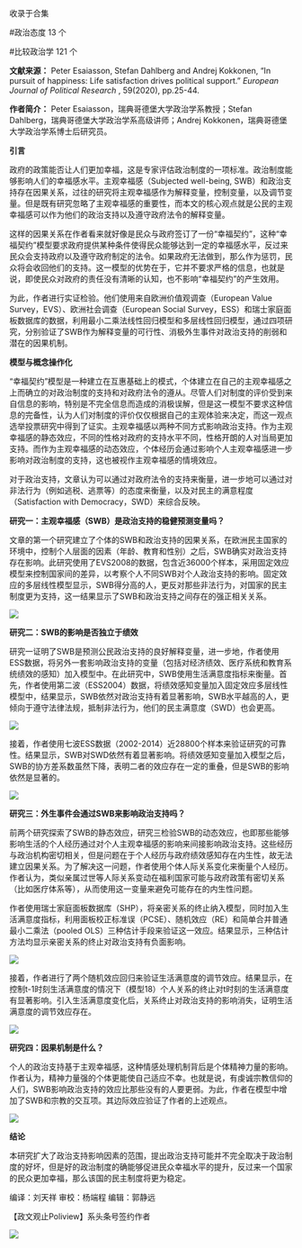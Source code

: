 

收录于合集

#政治态度 13 个

#比较政治学 121 个

  

**文献来源：** Peter Esaiasson, Stefan Dahlberg and Andrej Kokkonen, “In pursuit of
happiness: Life satisfaction drives political support.” _European Journal of
Political Research_ , 59(2020), pp.25-44.

  

 **作者简介：** Peter Esaiasson，瑞典哥德堡大学政治学系教授；Stefan
Dahlberg，瑞典哥德堡大学政治学系高级讲师；Andrej Kokkonen，瑞典哥德堡大学政治学系博士后研究员。

  

  
  

  

  

  

 **引言**

  

政府的政策能否让人们更加幸福，这是专家评估政治制度的一项标准。政治制度能够影响人们的幸福感水平。主观幸福感（Subjected well-being,
SWB）和政治支持存在因果关系，过往的研究将主观幸福感作为解释变量，控制变量，以及调节变量。但是既有研究忽略了主观幸福感的重要性，而本文的核心观点就是公民的主观幸福感可以作为他们的政治支持以及遵守政府法令的解释变量。

  

这样的因果关系在作者看来就好像是民众与政府签订了一份“幸福契约”，这种“幸福契约”模型要求政府提供某种条件使得民众能够达到一定的幸福感水平，反过来民众会支持政府以及遵守政府制定的法令。如果政府无法做到，那么作为惩罚，民众将会收回他们的支持。这一模型的优势在于，它并不要求严格的信息，也就是说，即使民众对政府的责任没有清晰的认知，也不影响“幸福契约”的产生效用。

  

为此，作者进行实证检验。他们使用来自欧洲价值观调查（European Value Survey，EVS）、欧洲社会调查（European Social
Survey，ESS）和瑞士家庭面板数据库的数据，利用最小二乘法线性回归模型和多层线性回归模型，通过四项研究，分别验证了SWB作为解释变量的可行性、消极外生事件对政治支持的削弱和潜在的因果机制。

  

  

 **模型与概念操作化**

  

“幸福契约”模型是一种建立在互惠基础上的模式，个体建立在自己的主观幸福感之上而确立的对政治制度的支持和对政府法令的遵从。尽管人们对制度的评价受到来自信息的影响，特别是不完全信息而造成的消极误解，但是这一模型不要求这种信息的完备性，认为人们对制度的评价仅仅根据自己的主观体验来决定，而这一观点选举投票研究中得到了证实。主观幸福感以两种不同方式影响政治支持。作为主观幸福感的静态效应，不同的性格对政府的支持水平不同，性格开朗的人对当局更加支持。而作为主观幸福感的动态效应，个体经历会通过影响个人主观幸福感进一步影响对政治制度的支持，这也被视作主观幸福感的情境效应。

  

对于政治支持，文章认为可以通过对政府法令的支持来衡量，进一步地可以通过对非法行为（例如逃税、逃票等）的态度来衡量，以及对民主的满意程度（Satisfaction
with Democracy，SWD）来综合反映。

  

  

 **研究一：主观幸福感（SWB）是政治支持的稳健预测变量吗？**

  

文章的第一个研究建立了个体的SWB和政治支持的因果关系，在欧洲民主国家的环境中，控制个人层面的因素（年龄、教育和性别）之后，SWB确实对政治支持存在影响。此研究使用了EVS2008的数据，包含近36000个样本，采用固定效应模型来控制国家间的差异，以考察个人不同SWB对个人政治支持的影响。固定效应的多层线性模型显示，SWB得分高的人，更反对那些非法行为，对国家的民主制度更为支持，这一结果显示了SWB和政治支持之间存在的强正相关关系。

![](/images/329/2.png)  
  

 **研究二：SWB的影响是否独立于绩效**

  

研究一证明了SWB是预测公民政治支持的良好解释变量，进一步地，作者使用ESS数据，将另外一套影响政治支持的变量（包括对经济绩效、医疗系统和教育系统绩效的感知）加入模型中。在此研究中，SWB使用生活满意度指标来衡量。首先，作者使用第二波（ESS2004）数据，将绩效感知变量加入固定效应多层线性模型中，结果显示，SWB依然对政治支持有着显著影响，SWB水平越高的人，更倾向于遵守法律法规，抵制非法行为，他们的民主满意度（SWD）也会更高。

![](/images/329/3.png)

接着，作者使用七波ESS数据（2002-2014）近28800个样本来验证研究的可靠性。结果显示，SWB对SWD依然有着显著影响。将绩效感知变量加入模型之后，SWB的协方差系数虽然下降，表明二者的效应存在一定的重叠，但是SWB的影响依然是显著的。

![](/images/329/4.png)  
  

 **研究三：外生事件会通过SWB来影响政治支持吗？**

  

前两个研究探索了SWB的静态效应，研究三检验SWB的动态效应，也即那些能够影响生活的个人经历通过对个人主观幸福感的影响来间接影响政治支持。这些经历与政治机构密切相关，但是问题在于个人经历与政府绩效感知存在内生性，故无法建立因果关系。为了解决这一问题，作者使用个体人际关系变化来衡量个人经历。作者认为，类似亲属过世等人际关系变动在福利国家可能与政府政策有密切关系（比如医疗体系等），从而使用这一变量来避免可能存在的内生性问题。

  

作者使用瑞士家庭面板数据库（SHP），将亲密关系的终止纳入模型，同时加入生活满意度指标，利用面板校正标准误（PCSE）、随机效应（RE）和简单合并普通最小二乘法（pooled
OLS）三种估计手段来验证这一效应。结果显示，三种估计方法均显示亲密关系的终止对政治支持有负面影响。

![](/images/329/5.png)

接着，作者进行了两个随机效应回归来验证生活满意度的调节效应。结果显示，在控制t-1时刻生活满意度的情况下（模型18）个人关系的终止对t时刻的生活满意度有显著影响。引入生活满意度变化后，关系终止对政治支持的影响消失，证明生活满意度的调节效应存在。

![](/images/329/6.png)

  

  

 **研究四：因果机制是什么？**  

  

个人的政治支持基于主观幸福感，这种情感处理机制背后是个体精神力量的影响。作者认为，精神力量强的个体更能使自己适应不幸。也就是说，有虔诚宗教信仰的人们，SWB影响政治支持的效应比那些没有的人要更弱。为此，作者在模型中增加了SWB和宗教的交互项。其边际效应验证了作者的上述观点。

![](/images/329/7.png)

  

  

 **结论**

  

本研究扩大了政治支持影响因素的范围，提出政治支持可能并不完全取决于政治制度的好坏，但是好的政治制度的确能够促进民众幸福水平的提升，反过来一个国家的民众更加幸福，那么该国的民主制度将更为稳定。

  

编译：刘天祥 审校：杨端程 编辑：郭静远

【政文观止Poliview】系头条号签约作者

  

![](/images/329/8.jpeg)

  


